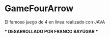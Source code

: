 # GameFourArrow

El famoso juego de 4 en línea realizado con JAVA

__* DESARROLLADO POR FRANCO BAYÚGAR *__